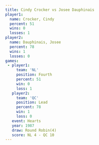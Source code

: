 ```yaml
---
title: Cindy Crocker vs Josee Dauphinais
player1:                 
  name: Crocker, Cindy   
  percent: 51            
  wins: 0                
  losses: 1              
player2:                 
  name: Dauphinais, Josee
  percent: 78            
  wins: 1                
  losses: 0              
games:
 - player1:          
     team: 'NL'      
     position: Fourth
     percent: 51     
     win: 0          
     loss: 1         
   player2:        
     team: 'QC'    
     position: Lead
     percent: 78   
     win: 1        
     loss: 0       
   event: Hearts       
   year: 1987          
   draw: Round Robin(4)
   score: NL 4 - QC 10 
---
```

